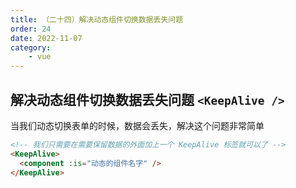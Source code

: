 ```yaml
---
title: （二十四）解决动态组件切换数据丢失问题
order: 24
date: 2022-11-07
category:
    - vue
---
```


## 解决动态组件切换数据丢失问题 `<KeepAlive />`
当我们动态切换表单的时候，数据会丢失，解决这个问题非常简单
```html
<!-- 我们只需要在需要保留数据的外面加上一个 KeepAlive 标签就可以了 -->
<KeepAlive>
  <component :is="动态的组件名字" />
</KeepAlive>
```